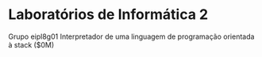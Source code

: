 # Laboratórios de Informática 2 
Grupo eipl8g01 
Interpretador de uma linguagem de programação orientada à stack ($0M)
